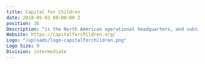 ```yaml
---
title: Capital for Children
date: 2018-05-03 08:00:00 Z
position: 16
Description: "is the North American operational headquarters, and subsidiary of the Volkswagen Group of automobile companies of Germany."
Website: https://capitalforchildren.org/
Logo: "/uploads/logo-capitalforchildren.png"
Logo Size: 9
Division: intermediate
---
```

